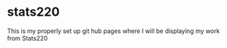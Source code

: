 # stats220
This is my properly set up git hub pages where I will be displaying my work from Stats220
